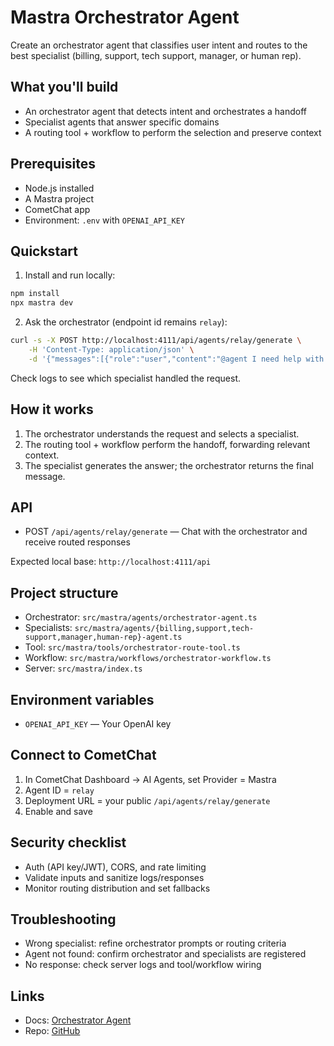 # Mastra Orchestrator Agent

Create an orchestrator agent that classifies user intent and routes to the best specialist (billing, support, tech support, manager, or human rep).

## What you'll build

- An orchestrator agent that detects intent and orchestrates a handoff
- Specialist agents that answer specific domains
- A routing tool + workflow to perform the selection and preserve context

## Prerequisites

- Node.js installed
- A Mastra project
- CometChat app
- Environment: `.env` with `OPENAI_API_KEY`

## Quickstart

1. Install and run locally:

```bash
npm install
npx mastra dev
```

2) Ask the orchestrator (endpoint id remains `relay`):

```bash
curl -s -X POST http://localhost:4111/api/agents/relay/generate \
	-H 'Content-Type: application/json' \
	-d '{"messages":[{"role":"user","content":"@agent I need help with my invoice charges"}]}'
```

Check logs to see which specialist handled the request.

## How it works

1) The orchestrator understands the request and selects a specialist.
2) The routing tool + workflow perform the handoff, forwarding relevant context.
3) The specialist generates the answer; the orchestrator returns the final message.

## API

- POST `/api/agents/relay/generate` — Chat with the orchestrator and receive routed responses

Expected local base: `http://localhost:4111/api`

## Project structure

- Orchestrator: `src/mastra/agents/orchestrator-agent.ts`
- Specialists: `src/mastra/agents/{billing,support,tech-support,manager,human-rep}-agent.ts`
- Tool: `src/mastra/tools/orchestrator-route-tool.ts`
- Workflow: `src/mastra/workflows/orchestrator-workflow.ts`
- Server: `src/mastra/index.ts`

## Environment variables

- `OPENAI_API_KEY` — Your OpenAI key

## Connect to CometChat

1) In CometChat Dashboard → AI Agents, set Provider = Mastra
2) Agent ID = `relay`
3) Deployment URL = your public `/api/agents/relay/generate`
4) Enable and save

## Security checklist

- Auth (API key/JWT), CORS, and rate limiting
- Validate inputs and sanitize logs/responses
- Monitor routing distribution and set fallbacks

## Troubleshooting

- Wrong specialist: refine orchestrator prompts or routing criteria
- Agent not found: confirm orchestrator and specialists are registered
- No response: check server logs and tool/workflow wiring

## Links

- Docs: [Orchestrator Agent](https://www.cometchat.com/docs/ai-agents/mastra-coordinator-agent)
- Repo: [GitHub](https://github.com/cometchat/ai-agent-mastra-examples/tree/main/mastra-orchestrator-agent)
